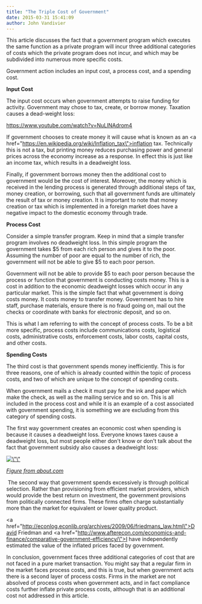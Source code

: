 ```yaml
---
title: "The Triple Cost of Government"
date: 2015-03-31 15:41:09
author: John Vandivier
---
```




This article discusses the fact that a government program which executes the same function as a private program will incur three additional categories of costs which the private program does not incur, and which may be subdivided into numerous more specific costs.

Government action includes an input cost, a process cost, and a spending cost.
<p style=\"text-align: center;\"><strong>Input Cost</strong></p>
The input cost occurs when government attempts to raise funding for activity. Government may chose to tax, create, or borrow money. Taxation causes a dead-weight loss:

https://www.youtube.com/watch?v=NuLlNAdrom4

If government chooses to create money it will cause what is known as an <a href=\"https://en.wikipedia.org/wiki/Inflation_tax\">inflation tax</a>. Technically this is not a tax, but printing money reduces purchasing power and general prices across the economy increase as a response. In effect this is just like an income tax, which results in a deadweight loss.

Finally, if government borrows money then the additional cost to government would be the cost of interest. Moreover, the money which is received in the lending process is generated through additional steps of tax, money creation, or borrowing, such that all government funds are ultimately the result of tax or money creation. It is important to note that money creation or tax which is implemented in a foreign market does have a negative impact to the domestic economy through trade.
<p style=\"text-align: center;\"><strong>Process Cost</strong></p>
Consider a simple transfer program. Keep in mind that a simple transfer program involves no deadweight loss. In this simple program the government takes $5 from each rich person and gives it to the poor. Assuming the number of poor are equal to the number of rich, the government will not be able to give $5 to each poor person.

Government will not be able to provide $5 to each poor person because the process or function that government is conducting costs money. This is a cost in addition to the economic deadweight losses which occur in any particular market. This is the simple fact that what government is doing costs money. It costs money to transfer money. Government has to hire staff, purchase materials, ensure there is no fraud going on, mail out the checks or coordinate with banks for electronic deposit, and so on.

This is what I am referring to with the concept of process costs. To be a bit more specific, process costs include communications costs, logistical costs, administrative costs, enforcement costs, labor costs, capital costs, and other costs.
<p style=\"text-align: center;\"><strong>Spending Costs</strong></p>
The third cost is that government spends money inefficiently. This is for three reasons, one of which is already counted within the topic of process costs, and two of which are unique to the concept of spending costs.

When government mails a check it must pay for the ink and paper which make the check, as well as the mailing service and so on. This is all included in the process cost and while it is an example of a cost associated with government spending, it is something we are excluding from this category of spending costs.

The first way government creates an economic cost when spending is because it causes a deadweight loss. Everyone knows taxes cause a deadweight loss, but most people either don't know or don't talk about the fact that government subsidy also causes a deadweight loss:
<p style=\"text-align: center;\"><a href=\"http://economics.about.com/od/regulation/ss/Analysis-Of-A-Subsidy_10.htm\"><img class=\"alignnone\" src=\"http://i.imgur.com/Qw3JOoP.png\" alt=\"\" width=\"658\" height=\"421\" /></a></p>
<p style=\"text-align: center;\"><a href=\"http://economics.about.com/od/regulation/ss/Analysis-Of-A-Subsidy_10.htm\"><em>Figure from about.com</em></a></p>
 The second way that government spends excessively is through political selection. Rather than provisioning from efficient market providers, which would provide the best return on investment, the government provisions from politically connected firms. These firms often charge substantially more than the market for equivalent or lower quality product.

<a href=\"http://econlog.econlib.org/archives/2009/06/friedmans_law.html\">David Friedman</a> and <a href=\"http://www.afterecon.com/economics-and-finance/comparative-government-efficiency/\">I have independently</a> estimated the value of the inflated prices faced by government.

In conclusion, government faces three additional categories of cost that are not faced in a pure market transaction. You might say that a regular firm in the market faces process costs, and this is true, but when government acts there is a second layer of process costs. Firms in the market are not absolved of process costs when government acts, and in fact compliance costs further inflate private process costs, although that is an additional cost not addressed in this article.
